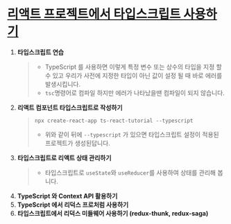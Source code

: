 # [리액트 프로젝트에서 타입스크립트 사용하기](https://react.vlpt.us/using-typescript/)

1. **타입스크립트 연습**
   > - TypeScript 를 사용하면 이렇게 특정 변수 또는 상수의 타입을 지정 할 수 있고 우리가 사전에 지정한 타입이 아닌 값이 설정 될 때 바로 에러를 발생시킵니다.
   > - `tsc`명령어로 컴파일 하지만 에러가 나타났을땐 컴파일이 되지 않습니다.
2. **리액트 컴포넌트 타입스크립트로 작성하기**
   > `npx create-react-app ts-react-tutorial --typescript`
   >
   > - 위와 같이 뒤에 `--typescript` 가 있으면 타입스크립트 설정이 적용된 프로젝트가 생성된답니다.
3. **타입스크립트로 리액트 상태 관리하기**
   > - 타입스크립트로 `useState`와 `useReducer`를 사용하여 상태를 관리해 봅니다.
4. **TypeScript 와 Context API 활용하기**
5. **TypeScript 에서 리덕스 프로처럼 사용하기**
6. **타입스크립트에서 리덕스 미들웨어 사용하기 (redux-thunk, redux-saga)**
